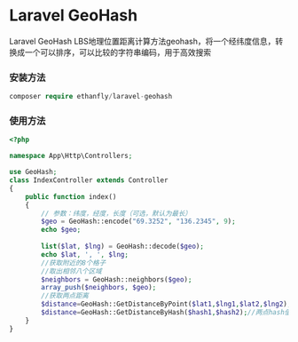 # Laravel GeoHash

Laravel GeoHash LBS地理位置距离计算方法geohash，将一个经纬度信息，转换成一个可以排序，可以比较的字符串编码，用于高效搜索

### 安装方法 ###

```php
composer require ethanfly/laravel-geohash
```

### 使用方法 ###


```php
<?php

namespace App\Http\Controllers;

use GeoHash;
class IndexController extends Controller
{
    public function index()
    {
        // 参数：纬度，经度，长度（可选，默认为最长）
        $geo = GeoHash::encode("69.3252", "136.2345", 9);
        echo $geo;
        
        list($lat, $lng) = GeoHash::decode($geo);
        echo $lat, ', ', $lng;
        //获取附近的8个格子
        //取出相邻八个区域
        $neighbors = GeoHash::neighbors($geo);
        array_push($neighbors, $geo);
        //获取两点距离
        $distance=GeoHash::GetDistanceByPoint($lat1,$lng1,$lat2,$lng2);//两点经纬度
        $distance=GeoHash::GetDistanceByHash($hash1,$hash2);//两点hash值
    }
}

```

